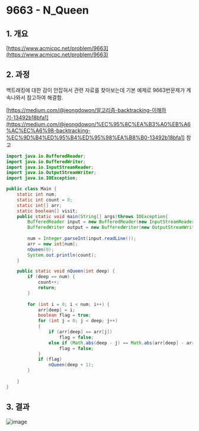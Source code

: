 # 9663 - N_Queen

## 1. 개요

[https://www.acmicpc.net/problem/9663](https://www.acmicpc.net/problem/9663)

## 2. 과정

백트래킹에 대한 감이 안잡혀서 관련 자료를 찾아보는데 기본 예제로 9663번문제가 계속나와서 참고하여 해결함.

[https://medium.com/@jeongdowon/알고리즘-backtracking-이해하기-13492b18bfa1](https://medium.com/@jeongdowon/%EC%95%8C%EA%B3%A0%EB%A6%AC%EC%A6%98-backtracking-%EC%9D%B4%ED%95%B4%ED%95%98%EA%B8%B0-13492b18bfa1) 참고

```java
import java.io.BufferedReader;
import java.io.BufferedWriter;
import java.io.InputStreamReader;
import java.io.OutputStreamWriter;
import java.io.IOException;

public class Main {
    static int num;
    static int count = 0;
    static int[] arr;
    static boolean[] visit;
    public static void main(String[] args)throws IOException{
        BufferedReader input = new BufferedReader(new InputStreamReader(System.in));
        BufferedWriter output = new BufferedWriter(new OutputStreamWriter(System.out));
        
        num = Integer.parseInt(input.readLine());
        arr = new int[num];
        nQueen(0);
        System.out.println(count);
    }

    public static void nQueen(int deep) {
		if (deep == num) {
			count++;
			return;
		}
 
		for (int i = 0; i < num; i++) {
            arr[deep] = i;
            boolean flag = true;
            for (int j = 0; j < deep; j++) 
            {
                if (arr[deep] == arr[j])
                    flag = false;
                else if (Math.abs(deep - j) == Math.abs(arr[deep] - arr[j]))
                    flag = false;
            }
			if (flag)
				nQueen(deep + 1);
		}
 
	}
}
```

## 3. 결과
![image](https://user-images.githubusercontent.com/32921283/100433987-2f0aa880-30df-11eb-89ba-d9a1ff96250b.png)